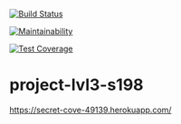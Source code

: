 [![Build Status](https://travis-ci.org/Prionyx/project-lvl3-s198.svg?branch=master)](https://travis-ci.org/Prionyx/project-lvl3-s198)

[![Maintainability](https://api.codeclimate.com/v1/badges/3ea3fe2bc31962d9f304/maintainability)](https://codeclimate.com/github/Prionyx/project-lvl3-s198/maintainability)

[![Test Coverage](https://api.codeclimate.com/v1/badges/3ea3fe2bc31962d9f304/test_coverage)](https://codeclimate.com/github/Prionyx/project-lvl3-s198/test_coverage)

# project-lvl3-s198
https://secret-cove-49139.herokuapp.com/
